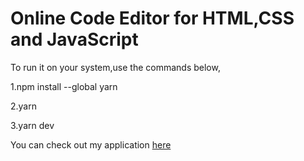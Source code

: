 # Online Code Editor for HTML,CSS and JavaScript


To run it on your system,use the commands below,


1.npm install --global yarn

2.yarn

3.yarn dev



You can check out my application [here](https://online-code-editor.vercel.app/) 
